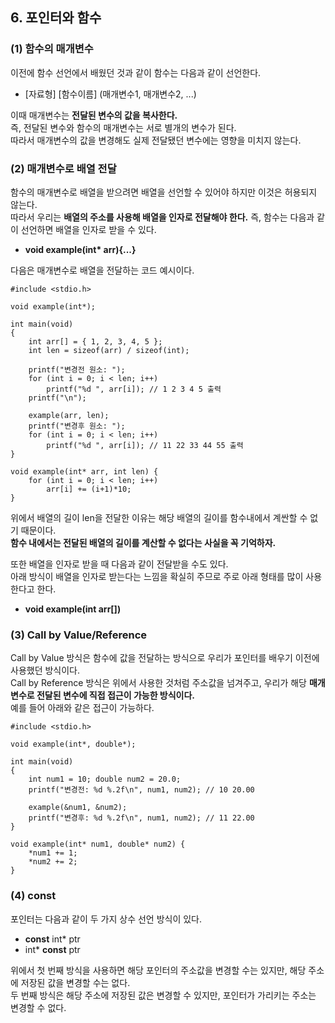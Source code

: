 <h2> <strong> 6. 포인터와 함수 </strong> </h2>

<h3> <strong> (1) 함수의 매개변수 </strong> </h3>

이전에 함수 선언에서 배웠던 것과 같이 함수는 다음과 같이 선언한다. 

* [자료형] [함수이름] (매개변수1, 매개변수2, ...)

이때 매개변수는 <b>전달된 변수의 값을 복사한다.</b> <br>
즉, 전달된 변수와 함수의 매개변수는 서로 별개의 변수가 된다. <br>
따라서 매개변수의 값을 변경해도 실제 전달됐던 변수에는 영향을 미치지 않는다.<br>

<h3> <strong> (2) 매개변수로 배열 전달 </strong> </h3>

함수의 매개변수로 배열을 받으려면 배열을 선언할 수 있어야 하지만 이것은 허용되지 않는다. <br>
따라서 우리는 <b>배열의 주소를 사용해 배열을 인자로 전달해야 한다.</b>
즉, 함수는 다음과 같이 선언하면 배열을 인자로 받을 수 있다.

* <b>void example(int* arr){...}</b>

다음은 매개변수로 배열을 전달하는 코드 예시이다.

```(c)
#include <stdio.h>

void example(int*);

int main(void)
{
	int arr[] = { 1, 2, 3, 4, 5 };
	int len = sizeof(arr) / sizeof(int);
	
	printf("변경전 원소: ");
	for (int i = 0; i < len; i++)
		printf("%d ", arr[i]); // 1 2 3 4 5 출력
	printf("\n");

	example(arr, len);
	printf("변경후 원소: ");
	for (int i = 0; i < len; i++)
		printf("%d ", arr[i]); // 11 22 33 44 55 출력
}

void example(int* arr, int len) {
	for (int i = 0; i < len; i++)
		arr[i] += (i+1)*10;
}
```

위에서 배열의 길이 len을 전달한 이유는 해당 배열의 길이를 함수내에서 계싼할 수 없기 때문이다. <br>
<b>함수 내에서는 전달된 배열의 길이를 계산할 수 없다는 사실을 꼭 기억하자.</b>

또한 배열을 인자로 받을 때 다음과 같이 전달받을 수도 있다. <br>
아래 방식이 배열을 인자로 받는다는 느낌을 확실히 주므로 주로 아래 형태를 많이 사용한다고 한다. <br>

* <b>void example(int arr[])</b>

<h3> <strong> (3) Call by Value/Reference </strong> </h3>

Call by Value 방식은 함수에 값을 전달하는 방식으로 우리가 포인터를 배우기 이전에 사용했던 방식이다. <br>
Call by Reference 방식은 위에서 사용한 것처럼 주소값을 넘겨주고, 우리가 해당 <b>매개변수로 전달된 변수에 직접 접근이 가능한 방식이다.</b> <br>
예를 들어 아래와 같은 접근이 가능하다.

```(c)
#include <stdio.h>

void example(int*, double*);

int main(void)
{
	int num1 = 10; double num2 = 20.0;
	printf("변경전: %d %.2f\n", num1, num2); // 10 20.00

	example(&num1, &num2);
	printf("변경후: %d %.2f\n", num1, num2); // 11 22.00
}

void example(int* num1, double* num2) {
	*num1 += 1;
	*num2 += 2;
}
```

<h3> <strong> (4) const </strong> </h3>

포인터는 다음과 같이 두 가지 상수 선언 방식이 있다.

* <b>const</b> int* ptr
* int* <b>const</b> ptr

위에서 첫 번째 방식을 사용하면 해당 포인터의 주소값을 변경할 수는 있지만, 해당 주소에 저장된 값을 변경할 수는 없다. <br>
두 번째 방식은 해당 주소에 저장된 값은 변경할 수 있지만, 포인터가 가리키는 주소는 변경할 수 없다.